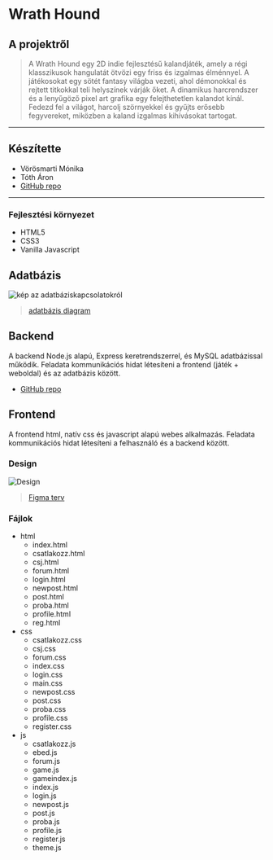 # Wrath Hound
## A projektről

>A Wrath Hound egy 2D indie fejlesztésű kalandjáték, amely a régi klasszikusok hangulatát ötvözi egy friss és izgalmas élménnyel. A játékosokat egy sötét fantasy világba vezeti, ahol démonokkal és rejtett titkokkal teli helyszínek várják őket. A dinamikus harcrendszer és a lenyűgöző pixel art grafika egy felejthetetlen kalandot kínál. Fedezd fel a világot, harcolj szörnyekkel és gyűjts erősebb fegyvereket, miközben a kaland izgalmas kihívásokat tartogat.

---

## Készítette
- Vörösmarti Mónika
- Tóth Áron
- [GitHub repo](https://github.com/VNik4V/wrathhoundfrontend)

---
### Fejlesztési környezet
- HTML5
- CSS3
- Vanilla Javascript

## Adatbázis
![kép az adatbáziskapcsolatokról](https://i.snipboard.io/hSX4QR.jpg)
>[adatbázis diagram](https://drawsql.app/teams/dszc-baross-2/diagrams/wrathhound)

## Backend

A backend Node.js alapú, Express keretrendszerrel, és MySQL adatbázissal működik. Feladata kommunikációs hidat létesíteni a frontend (játék + weboldal) és az adatbázis között.

- [GitHub repo](https://github.com/VNik4V/wrathhound)

## Frontend

A frontend html, natív css és javascript alapú webes alkalmazás. Feladata kommunikációs hidat létesíteni a felhasználó és a backend között.

### Design
![Design](https://i.snipboard.io/Xd8oPB.jpg)
>[Figma terv](https://www.figma.com/design/vwIB6tSVklWLWYwD9zewmk/Szipi-szupi-nagy-projekt?node-id=183-46&p=f&t=CVBCjGyRJfZdLlQy-0)

### Fájlok
- html
    - index.html
    - csatlakozz.html
    - csj.html
    - forum.html
    - login.html
    - newpost.html
    - post.html
    - proba.html
    - profile.html
    - reg.html
 - css
    - csatlakozz.css
    - csj.css
    - forum.css
    - index.css
    - login.css
    - main.css
    - newpost.css
    - post.css
    - proba.css
    - profile.css
    - register.css
- js
    - csatlakozz.js
    - ebed.js
    - forum.js
    - game.js
    - gameindex.js
    - index.js
    - login.js
    - newpost.js
    - post.js
    - proba.js
    - profile.js
    - register.js
    - theme.js

